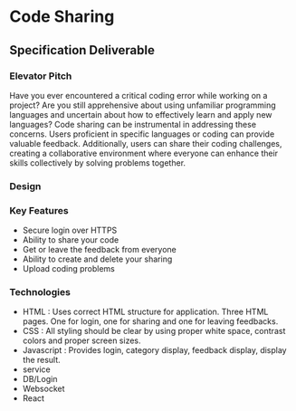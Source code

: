 # Code Sharing

## Specification Deliverable

### Elevator Pitch
Have you ever encountered a critical coding error while working on a project? Are you still apprehensive about using unfamiliar programming languages and uncertain about how to effectively learn and apply new languages? Code sharing can be instrumental in addressing these concerns. Users proficient in specific languages or coding can provide valuable feedback. Additionally, users can share their coding challenges, creating a collaborative environment where everyone can enhance their skills collectively by solving problems together.

### Design


### Key Features
- Secure login over HTTPS
- Ability to share your code
- Get or leave the feedback from everyone
- Ability to create and delete your sharing
- Upload coding problems

### Technologies
- HTML : Uses correct HTML structure for application. Three HTML pages. One for login, one for sharing and one for leaving feedbacks.
- CSS : All styling should be clear by using proper white space, contrast colors and proper screen sizes.
- Javascript :  Provides login, category display, feedback display, display the result.
- service
- DB/Login
- Websocket
- React
